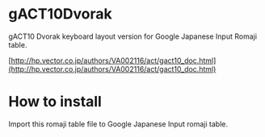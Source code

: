 # gACT10Dvorak

gACT10 Dvorak keyboard layout version for Google Japanese Input Romaji table.

[http://hp.vector.co.jp/authors/VA002116/act/gact10_doc.html](http://hp.vector.co.jp/authors/VA002116/act/gact10_doc.html)

# How to install

Import this romaji table file to Google Japanese Input romaji table.


